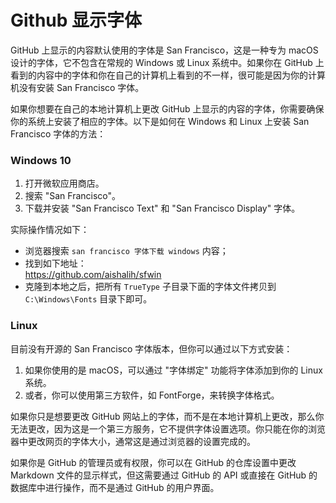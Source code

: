 # Github 显示字体

GitHub 上显示的内容默认使用的字体是 San Francisco，这是一种专为 macOS 设计的字体，它不包含在常规的 Windows 或 Linux 系统中。如果你在 GitHub 上看到的内容中的字体和你在自己的计算机上看到的不一样，很可能是因为你的计算机没有安装 San Francisco 字体。

如果你想要在自己的本地计算机上更改 GitHub 上显示的内容的字体，你需要确保你的系统上安装了相应的字体。以下是如何在 Windows 和 Linux 上安装 San Francisco 字体的方法：

### Windows 10

1. 打开微软应用商店。
2. 搜索 "San Francisco"。
3. 下载并安装 "San Francisco Text" 和 "San Francisco Display" 字体。

实际操作情况如下：

- 浏览器搜索 `san francisco 字体下载 windows` 内容；
- 找到如下地址：  
  https://github.com/aishalih/sfwin
- 克隆到本地之后，把所有 `TrueType` 子目录下面的字体文件拷贝到 `C:\Windows\Fonts` 目录下即可。

### Linux

目前没有开源的 San Francisco 字体版本，但你可以通过以下方式安装：

1. 如果你使用的是 macOS，可以通过 "字体绑定" 功能将字体添加到你的 Linux 系统。
2. 或者，你可以使用第三方软件，如 FontForge，来转换字体格式。

如果你只是想要更改 GitHub 网站上的字体，而不是在本地计算机上更改，那么你无法更改，因为这是一个第三方服务，它不提供字体设置选项。你只能在你的浏览器中更改网页的字体大小，通常这是通过浏览器的设置完成的。

如果你是 GitHub 的管理员或有权限，你可以在 GitHub 的仓库设置中更改 Markdown 文件的显示样式，但这需要通过 GitHub 的 API 或直接在 GitHub 的数据库中进行操作，而不是通过 GitHub 的用户界面。